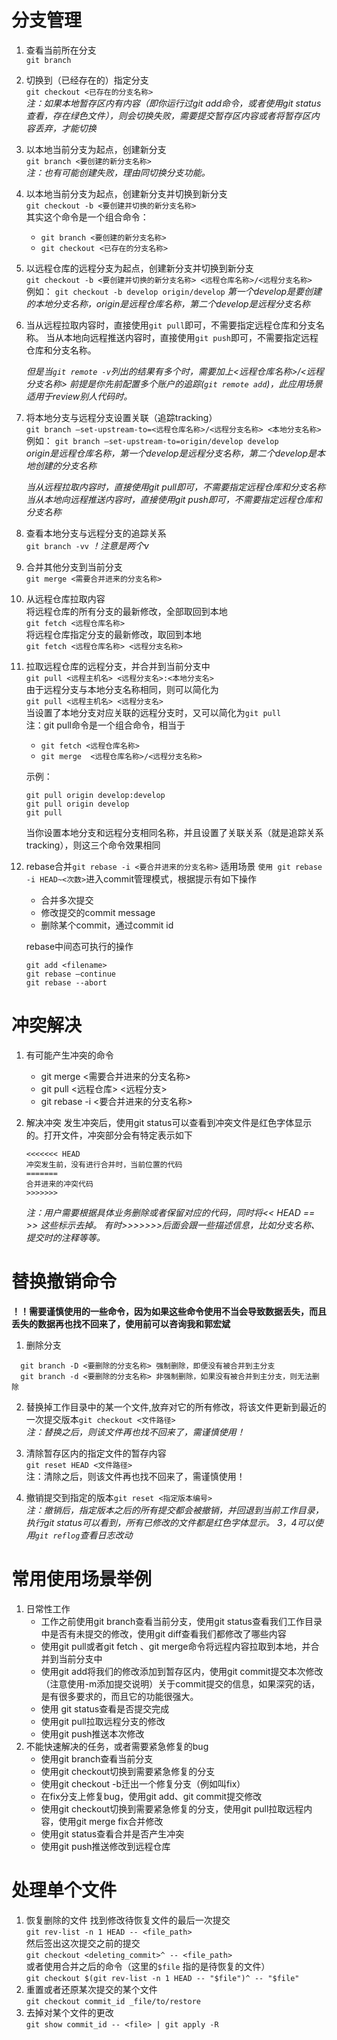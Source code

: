 # 分支管理
1. 查看当前所在分支  
  `git branch`
2. 切换到（已经存在的）指定分支  
  `git checkout <已存在的分支名称>`  
  *注：如果本地暂存区内有内容（即你运行过git add命令，或者使用git status查看，存在绿色文件），则会切换失败，需要提交暂存区内容或者将暂存区内容丢弃，才能切换*
3. 以本地当前分支为起点，创建新分支  
  `git branch <要创建的新分支名称>`  
  *注：也有可能创建失败，理由同切换分支功能。*
4. 以本地当前分支为起点，创建新分支并切换到新分支  
  `git checkout -b <要创建并切换的新分支名称>`  
   其实这个命令是一个组合命令：
    - `git branch <要创建的新分支名称>`
    - `git checkout <已存在的分支名称>`
5. 以远程仓库的远程分支为起点，创建新分支并切换到新分支  
  `git checkout -b <要创建并切换的新分支名称> <远程仓库名称>/<远程分支名称>`  
    例如：
    `git checkout -b develop origin/develop`
    *第一个develop是要创建的本地分支名称，origin是远程仓库名称，第二个develop是远程分支名称*
6. 当从远程拉取内容时，直接使用`git pull`即可，不需要指定远程仓库和分支名称。
    当从本地向远程推送内容时，直接使用`git push`即可，不需要指定远程仓库和分支名称。

    *但是当`git remote -v`列出的结果有多个时，需要加上<远程仓库名称>/<远程分支名称>
    前提是你先前配置多个账户的追踪(`git remote add`)，此应用场景适用于review别人代码时。*
7. 将本地分支与远程分支设置关联（追踪tracking）  
`git branch —set-upstream-to=<远程仓库名称>/<远程分支名称> <本地分支名称>`  
    例如：
    `git branch —set-upstream-to=origin/develop develop`  
    *origin是远程仓库名称，第一个develop是远程分支名称，第二个develop是本地创建的分支名称*

    *当从远程拉取内容时，直接使用git pull即可，不需要指定远程仓库和分支名称
    当从本地向远程推送内容时，直接使用git push即可，不需要指定远程仓库和分支名称*
8. 查看本地分支与远程分支的追踪关系  
`git branch -vv`
    *！注意是两个v*
9. 合并其他分支到当前分支  
`git merge <需要合并进来的分支名称>`
10. 从远程仓库拉取内容  
    将远程仓库的所有分支的最新修改，全部取回到本地  
    `git fetch <远程仓库名称>`  
     将远程仓库指定分支的最新修改，取回到本地  
    `git fetch <远程仓库名称> <远程分支名称>`  
11. 拉取远程仓库的远程分支，并合并到当前分支中  
    `git pull <远程主机名> <远程分支名>:<本地分支名>`  
    由于远程分支与本地分支名称相同，则可以简化为  
    `git pull <远程主机名> <远程分支名>`  
    当设置了本地分支对应关联的远程分支时，又可以简化为`git pull`  
    注：git pull命令是一个组合命令，相当于  
    - `git fetch <远程仓库名称>`
    - `git merge  <远程仓库名称>/<远程分支名称>`

    示例：
    ```
    git pull origin develop:develop
    git pull origin develop
    git pull
    ```
    当你设置本地分支和远程分支相同名称，并且设置了关联关系（就是追踪关系tracking），则这三个命令效果相同

11. rebase合并`git rebase -i <要合并进来的分支名称>`
    适用场景
    `使用 git rebase -i HEAD~<次数>`进入commit管理模式，根据提示有如下操作
    - 合并多次提交
    - 修改提交的commit message
    - 删除某个commit，通过commit id

    rebase中间态可执行的操作
    ```
    git add <filename>
    git rebase —continue
    git rebase --abort
    ```

# 冲突解决
1. 有可能产生冲突的命令
    - git merge <需要合并进来的分支名称>
    - git pull <远程仓库> <远程分支>
    - git rebase -i <要合并进来的分支名称>

2. 解决冲突
    发生冲突后，使用git status可以查看到冲突文件是红色字体显示的。打开文件，冲突部分会有特定表示如下
    ```
    <<<<<<< HEAD
    冲突发生前，没有进行合并时，当前位置的代码
    =======
    合并进来的冲突代码
    >>>>>>>
    ```
    *注：用户需要根据具体业务删除或者保留对应的代码，同时将<< HEAD == >> 这些标示去掉。
    有时>>>>>>>后面会跟一些描述信息，比如分支名称、提交时的注释等等。*

# 替换撤销命令
**！！需要谨慎使用的一些命令，因为如果这些命令使用不当会导致数据丢失，而且丢失的数据再也找不回来了，使用前可以咨询我和郭宏斌**

1. 删除分支

  ```
    git branch -D <要删除的分支名称> 强制删除，即便没有被合并到主分支
    git branch -d <要删除的分支名称> 非强制删除，如果没有被合并到主分支，则无法删除
  ```

2. 替换掉工作目录中的某一个文件,放弃对它的所有修改，将该文件更新到最近的一次提交版本`git checkout <文件路径>`  
    *注：替换之后，则该文件再也找不回来了，需谨慎使用！*

3. 清除暂存区内的指定文件的暂存内容  
    `git reset HEAD <文件路径>`  
    注：清除之后，则该文件再也找不回来了，需谨慎使用！

4. 撤销提交到指定的版本`git reset <指定版本编号>`  
    *注：撤销后，指定版本之后的所有提交都会被撤销，并回退到当前工作目录，执行git status可以看到，所有已修改的文件都是红色字体显示。
    3，4可以使用`git reflog`查看日志改动*

# 常用使用场景举例
1. 日常性工作
    - 工作之前使用git branch查看当前分支，使用git status查看我们工作目录中是否有未提交的修改，使用git diff查看我们都修改了哪些内容
    - 使用git pull或者git fetch 、git merge命令将远程内容拉取到本地，并合并到当前分支中
    - 使用git add将我们的修改添加到暂存区内，使用git commit提交本次修改（注意使用-m添加提交说明）关于commit提交的信息，如果深究的话，是有很多要求的，而且它的功能很强大。
    - 使用 git status查看是否提交完成
    - 使用git pull拉取远程分支的修改
    - 使用git push推送本次修改
2. 不能快速解决的任务，或者需要紧急修复的bug
    - 使用git branch查看当前分支
    - 使用git checkout切换到需要紧急修复的分支
    - 使用git checkout -b迁出一个修复分支（例如叫fix）
    - 在fix分支上修复bug，使用git add、git commit提交修改
    - 使用git checkout切换到需要紧急修复的分支，使用git pull拉取远程内容，使用git merge fix合并修改
    - 使用git status查看合并是否产生冲突
    - 使用git push推送修改到远程仓库


# 处理单个文件
1. 恢复删除的文件
    找到修改待恢复文件的最后一次提交  
    `git rev-list -n 1 HEAD -- <file_path>`  
    然后签出这次提交之前的提交  
    `git checkout <deleting_commit>^ -- <file_path>`  
    或者使用合并之后的命令（这里的`$file` 指的是待恢复的文件）  
    `git checkout $(git rev-list -n 1 HEAD -- "$file")^ -- "$file"`  
2. 重置或者还原某次提交的某个文件  
    `git checkout commit_id _file/to/restore`
3. 去掉对某个文件的更改  
    `git show commit_id -- <file> | git apply -R`
